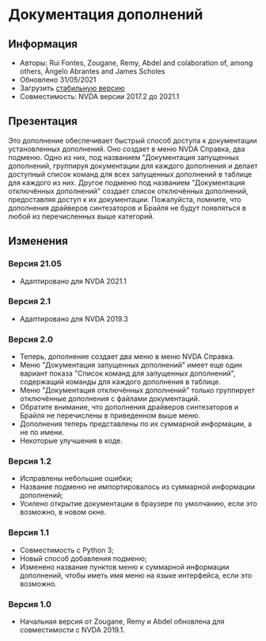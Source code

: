 # Документация дополнений #

## Информация ##
* Авторы: Rui Fontes, Zougane, Remy, Abdel and colaboration of, among others, Ângelo Abrantes and James Scholes
* Обновлено 31/05/2021
* Загрузить [стабильную версию][1]
* Совместимость: NVDA версии 2017.2 до 2021.1

## Презентация ##
Это дополнение обеспечивает быстрый способ доступа к документации установленных дополнений.
Оно создает в меню NVDA Справка, два подменю.
Одно из них, под названием "Документация запущенных дополнений, группируя документации для каждого дополнения и делает доступный список команд для всех запущенных дополнений в таблице для каждого из них.
Другое подменю под названием "Документация отключённых дополнений" создает список отключённых дополнений, предоставляя доступ к их документации.
Пожалуйста, помните, что дополнения драйверов синтезаторов и Брайля не будут появляться в любой из перечисленных выше категорий.

## Изменения ##

### Версия 21.05 ###
* Адаптировано для NVDA 2021.1

### Версия 2.1 ###
* Адаптировано для NVDA 2019.3

### Версия 2.0 ###
* Теперь, дополнение создает два меню в меню NVDA Справка.
* Меню "Документация запущенных дополнений" имеет еще один вариант показа "Список команд для запущенных дополнений", содержащий команды для каждого дополнения в таблице.
* Меню "Документация отключённых дополнений" только группирует отключённые дополнения с файлами документаций.
* Обратите внимание, что дополнения драйверов синтезаторов и Брайля не перечислены в приведенном выше меню.
* Дополнения теперь представлены по их суммарной информации, а не по имени.
* Некоторые улучшения в коде.

### Версия 1.2 ###
* Исправлены небольшие ошибки;
* Название подменю не импортировалось из суммарной информации дополнений;
* Усилено открытие документации в браузере по умолчанию, если это возможно, в новом окне.

### Версия 1.1 ###
* Совместимость с Python 3;
* Новый способ добавления подменю;
* Изменено название пунктов меню к суммарной информации дополнений, чтобы иметь имя меню на языке интерфейса, если это возможно.

### Версия 1.0 ###
* Начальная версия от Zougane, Remy и Abdel обновлена для совместимости с NVDA 2019.1.

[1]: https://addons.nvda-project.org/files/get.php?file=addonshelp
